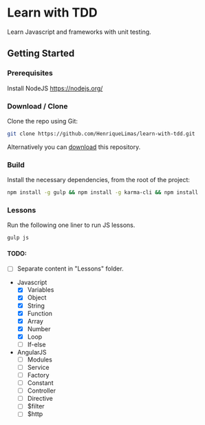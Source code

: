 # Learn with TDD
Learn Javascript and frameworks with unit testing.

## Getting Started

### Prerequisites
Install NodeJS https://nodejs.org/

### Download / Clone

Clone the repo using Git:

```bash
git clone https://github.com/HenriqueLimas/learn-with-tdd.git
```

Alternatively you can [download](https://github.com/HenriqueLimas/learn-with-tdd/archive/master.zip)
this repository.

### Build

Install the necessary dependencies, from the root of the project:
```bash
npm install -g gulp && npm install -g karma-cli && npm install
```

### Lessons

Run the following one liner to run JS lessons.
```bash
gulp js
```

#### TODO:
- [ ] Separate content in "Lessons" folder.
- Javascript
   - [x] Variables
   - [x] Object
   - [x] String
   - [x] Function
   - [x] Array
   - [x] Number
   - [x] Loop
   - [ ] If-else

- AngularJS
  - [ ] Modules
  - [ ] Service
  - [ ] Factory
  - [ ] Constant
  - [ ] Controller
  - [ ] Directive
  - [ ] $filter
  - [ ] $http 
